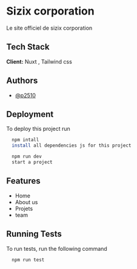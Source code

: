 
# Sizix corporation

Le site officiel de sizix corporation 


## Tech Stack

**Client:** Nuxt , Tailwind css




## Authors

- [@p2510](https://www.github.com/p2510) 


## Deployment

To deploy this project run

```bash
  npm intall 
  install all dependencies js for this project 
```

```bash
  npm run dev 
  start a project 
```


## Features

- Home 
- About us
- Projets
- team 




## Running Tests

To run tests, run the following command

```bash
  npm run test 
```

